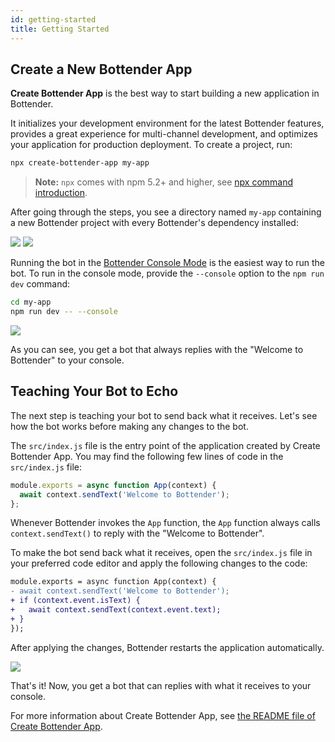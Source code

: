 ```yaml
---
id: getting-started
title: Getting Started
---
```


## Create a New Bottender App

**Create Bottender App** is the best way to start building a new application in Bottender.

It initializes your development environment for the latest Bottender features, provides a great experience for multi-channel development, and optimizes your application for production deployment. To create a project, run:

```sh
npx create-bottender-app my-app
```

> **Note:** `npx` comes with npm 5.2+ and higher, see [npx command introduction](https://medium.com/@maybekatz/introducing-npx-an-npm-package-runner-55f7d4bd282b).

After going through the steps, you see a directory named `my-app` containing a new Bottender project with every Bottender's dependency installed:

![](https://user-images.githubusercontent.com/3382565/67745483-5667ef80-fa5f-11e9-8bae-39489b8544e7.png)
![](https://user-images.githubusercontent.com/3382565/67745485-57008600-fa5f-11e9-8fed-8d97d600a760.png)

Running the bot in the [Bottender Console Mode](the-basics-console-mode.md) is the easiest way to run the bot. To run in the console mode, provide the `--console` option to the `npm run dev` command:

```sh
cd my-app
npm run dev -- --console
```

![](https://user-images.githubusercontent.com/3382565/67745487-57991c80-fa5f-11e9-8eb7-9e4144df9e73.png)

As you can see, you get a bot that always replies with the "Welcome to Bottender" to your console.

## Teaching Your Bot to Echo

The next step is teaching your bot to send back what it receives. Let's see how the bot works before making any changes to the bot.

The `src/index.js` file is the entry point of the application created by Create Bottender App. You may find the following few lines of code in the `src/index.js` file:

```js
module.exports = async function App(context) {
  await context.sendText('Welcome to Bottender');
};
```

Whenever Bottender invokes the `App` function, the `App` function always calls `context.sendText()` to reply with the "Welcome to Bottender".

To make the bot send back what it receives, open the `src/index.js` file in your preferred code editor and apply the following changes to the code:

```diff
module.exports = async function App(context) {
- await context.sendText('Welcome to Bottender');
+ if (context.event.isText) {
+   await context.sendText(context.event.text);
+ }
});
```

After applying the changes, Bottender restarts the application automatically.

![](https://user-images.githubusercontent.com/3382565/67745488-57991c80-fa5f-11e9-91d2-659b65df2c58.png)

That's it! Now, you get a bot that can replies with what it receives to your console.

For more information about Create Bottender App, see [the README file of Create Bottender App](https://github.com/Yoctol/bottender/tree/master/packages/create-bottender-app/README.md).
